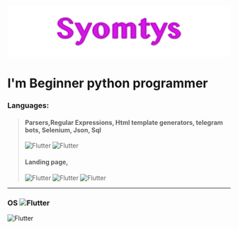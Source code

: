 ![Syomtys](https://github.com/Syomtys/Syomtys/blob/main/syomtys.png)


# I'm Beginner python programmer

### Languages:
> #### Parsers,Regular Expressions, Html template generators, telegram bots, Selenium, Json, Sql
> ![Flutter](https://img.shields.io/badge/-PyCharm-ededed?style=for-the-badge&logo=PyCharm&logoColor=121212)
> ![Flutter](https://img.shields.io/badge/-Python-ededed?style=for-the-badge&logo=python&logoColor=121212)
>
> #### Landing page,
> ![Flutter](https://img.shields.io/badge/-HTML-ededed?style=for-the-badge&logo=HTML5&logoColor=121212)
> ![Flutter](https://img.shields.io/badge/-CSS-ededed?style=for-the-badge&logo=CSS3&logoColor=121212)
> ![Flutter](https://img.shields.io/badge/-JavaScript-ededed?style=for-the-badge&logo=JavaScript&logoColor=121212)
***
### OS ![Flutter](https://img.shields.io/badge/-macOS-ededed?style=for-the-badge&logo=macOS&logoColor=121212)
![Flutter](https://img.shields.io/badge/-Windows-ededed?style=for-the-badge&logo=Windows&logoColor=121212)



